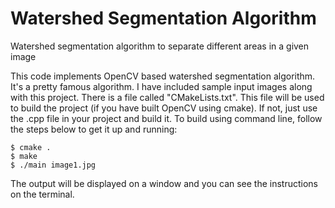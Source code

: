 Watershed Segmentation Algorithm
===================

Watershed segmentation algorithm to separate different areas in a given image

This code implements OpenCV based watershed segmentation algorithm. It's a pretty famous algorithm. I have included sample input images along with this project. There is a file called "CMakeLists.txt". This file will be used to build the project (if you have built OpenCV using cmake). If not, just use the .cpp file in your project and build it. To build using command line, follow the steps below to get it up and running:

	$ cmake .
	$ make
	$ ./main image1.jpg

The output will be displayed on a window and you can see the instructions on the terminal.